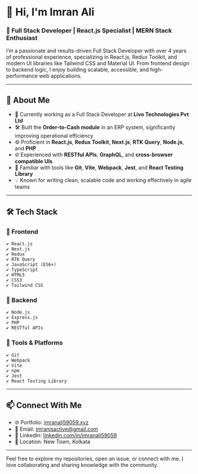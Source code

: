 # 👋 Hi, I'm Imran Ali

### 🚀 Full Stack Developer | React.js Specialist | MERN Stack Enthusiast

I’m a passionate and results-driven Full Stack Developer with over 4 years of professional experience, specializing in React.js, Redux Toolkit, and modern UI libraries like Tailwind CSS and Material UI. From frontend design to backend logic, I enjoy building scalable, accessible, and high-performance web applications.

---

## 💼 About Me

- 🔭 Currently working as a Full Stack Developer at **Livo Technologies Pvt Ltd**
- 🛠️ Built the **Order-to-Cash module** in an ERP system, significantly improving operational efficiency
- ⚙️ Proficient in **React.js**, **Redux Toolkit**, **Next.js**, **RTK Query**, **Node.js**, and **PHP**
- 🌐 Experienced with **RESTful APIs**, **GraphQL**, and **cross-browser compatible UIs**
- 🧰 Familiar with tools like **Git**, **Vite**, **Webpack**, **Jest**, and **React Testing Library**
- 💡 Known for writing clean, scalable code and working effectively in agile teams

---

## 🛠️ Tech Stack

### 🔹 Frontend
    ✔️ React.js  
    ✔️ Next.js  
    ✔️ Redux  
    ✔️ RTK Query  
    ✔️ JavaScript (ES6+)  
    ✔️ TypeScript  
    ✔️ HTML5  
    ✔️ CSS3  
    ✔️ Tailwind CSS  

### 🔹 Backend
    ✔️ Node.js  
    ✔️ Express.js  
    ✔️ PHP  
    ✔️ RESTful APIs  

### 🔹 Tools & Platforms
    ✔️ Git  
    ✔️ Webpack  
    ✔️ Vite  
    ✔️ npm  
    ✔️ Jest  
    ✔️ React Testing Library  

---

## 📫 Connect With Me

- 🌐 Portfolio: [imranali59059.xyz](https://www.imranali59059.xyz)
- 📧 Email: imranisactive@gmail.com
- 💼 LinkedIn: [linkedin.com/in/imranali59059](https://www.linkedin.com/in/imranali59059/)
- 🏡 Location: New Town, Kolkata

---

Feel free to explore my repositories, open an issue, or connect with me. I love collaborating and sharing knowledge with the community.
